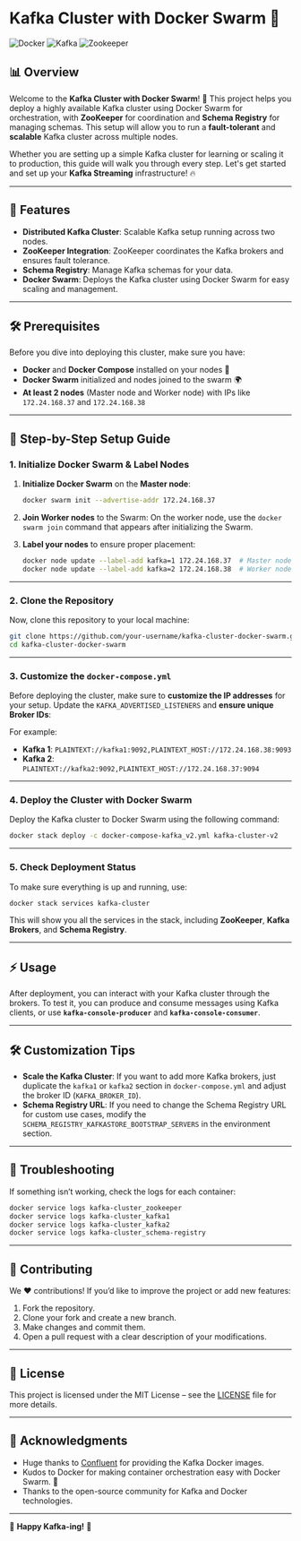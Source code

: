 
# Kafka Cluster with Docker Swarm 🚀

![Docker](https://img.shields.io/badge/Docker-Swarm-blue)
![Kafka](https://img.shields.io/badge/Kafka-Cluster-orange)
![Zookeeper](https://img.shields.io/badge/ZooKeeper-coordination-green)

## 📊 Overview
Welcome to the **Kafka Cluster with Docker Swarm**! 🎉 This project helps you deploy a highly available Kafka cluster using Docker Swarm for orchestration, with **ZooKeeper** for coordination and **Schema Registry** for managing schemas. This setup will allow you to run a **fault-tolerant** and **scalable** Kafka cluster across multiple nodes. 

Whether you are setting up a simple Kafka cluster for learning or scaling it to production, this guide will walk you through every step. Let's get started and set up your **Kafka Streaming** infrastructure! 🔥

---

## 🚀 Features

- **Distributed Kafka Cluster**: Scalable Kafka setup running across two nodes.
- **ZooKeeper Integration**: ZooKeeper coordinates the Kafka brokers and ensures fault tolerance.
- **Schema Registry**: Manage Kafka schemas for your data.
- **Docker Swarm**: Deploys the Kafka cluster using Docker Swarm for easy scaling and management.

---

## 🛠️ Prerequisites

Before you dive into deploying this cluster, make sure you have:

- **Docker** and **Docker Compose** installed on your nodes 🐳
- **Docker Swarm** initialized and nodes joined to the swarm 🌍
- **At least 2 nodes** (Master node and Worker node) with IPs like `172.24.168.37` and `172.24.168.38`

---

## 📝 Step-by-Step Setup Guide

### 1. Initialize Docker Swarm & Label Nodes

1. **Initialize Docker Swarm** on the **Master node**:
   ```bash
   docker swarm init --advertise-addr 172.24.168.37
   ```

2. **Join Worker nodes** to the Swarm:
   On the worker node, use the `docker swarm join` command that appears after initializing the Swarm.

3. **Label your nodes** to ensure proper placement:
   ```bash
   docker node update --label-add kafka=1 172.24.168.37  # Master node
   docker node update --label-add kafka=2 172.24.168.38  # Worker node
   ```

---

### 2. Clone the Repository

Now, clone this repository to your local machine:
```bash
git clone https://github.com/your-username/kafka-cluster-docker-swarm.git
cd kafka-cluster-docker-swarm
```

---

### 3. Customize the `docker-compose.yml`

Before deploying the cluster, make sure to **customize the IP addresses** for your setup. Update the `KAFKA_ADVERTISED_LISTENERS` and **ensure unique Broker IDs**:

For example:
- **Kafka 1**: `PLAINTEXT://kafka1:9092,PLAINTEXT_HOST://172.24.168.38:9093`
- **Kafka 2**: `PLAINTEXT://kafka2:9092,PLAINTEXT_HOST://172.24.168.37:9094`

---

### 4. Deploy the Cluster with Docker Swarm

Deploy the Kafka cluster to Docker Swarm using the following command:
```bash
docker stack deploy -c docker-compose-kafka_v2.yml kafka-cluster-v2
```

---

### 5. Check Deployment Status

To make sure everything is up and running, use:
```bash
docker stack services kafka-cluster
```
This will show you all the services in the stack, including **ZooKeeper**, **Kafka Brokers**, and **Schema Registry**.

---

## ⚡ Usage

After deployment, you can interact with your Kafka cluster through the brokers. To test it, you can produce and consume messages using Kafka clients, or use **`kafka-console-producer`** and **`kafka-console-consumer`**.

---

## 🛠️ Customization Tips

- **Scale the Kafka Cluster**: If you want to add more Kafka brokers, just duplicate the `kafka1` or `kafka2` section in `docker-compose.yml` and adjust the broker ID (`KAFKA_BROKER_ID`).
- **Schema Registry URL**: If you need to change the Schema Registry URL for custom use cases, modify the `SCHEMA_REGISTRY_KAFKASTORE_BOOTSTRAP_SERVERS` in the environment section.

---

## 🐞 Troubleshooting

If something isn’t working, check the logs for each container:

```bash
docker service logs kafka-cluster_zookeeper
docker service logs kafka-cluster_kafka1
docker service logs kafka-cluster_kafka2
docker service logs kafka-cluster_schema-registry
```

---

## 🤝 Contributing

We ❤️ contributions! If you’d like to improve the project or add new features:
1. Fork the repository.
2. Clone your fork and create a new branch.
3. Make changes and commit them.
4. Open a pull request with a clear description of your modifications.

---

## 📄 License

This project is licensed under the MIT License – see the [LICENSE](LICENSE) file for more details.

---

## 🙌 Acknowledgments

- Huge thanks to [Confluent](https://www.confluent.io/) for providing the Kafka Docker images.
- Kudos to Docker for making container orchestration easy with Docker Swarm. 🐳
- Thanks to the open-source community for Kafka and Docker technologies.

---

🌟 **Happy Kafka-ing!** 🌟
